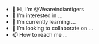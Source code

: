 - 👋 Hi, I’m @Weareindiantigers
- 👀 I’m interested in ...
- 🌱 I’m currently learning ...
- 💞️ I’m looking to collaborate on ...
- 📫 How to reach me ...

<!---
Weareindiantigers/Weareindiantigers is a ✨ special ✨ repository because its `README.md` (this file) appears on your GitHub profile.
You can click the Preview link to take a look at your changes.
--->

